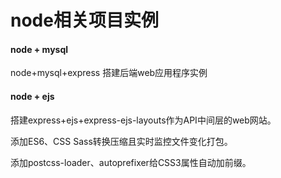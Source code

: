 # node相关项目实例

#### node + mysql
node+mysql+express 搭建后端web应用程序实例

#### node + ejs
搭建express+ejs+express-ejs-layouts作为API中间层的web网站。

添加ES6、CSS Sass转换压缩且实时监控文件变化打包。

添加postcss-loader、autoprefixer给CSS3属性自动加前缀。
